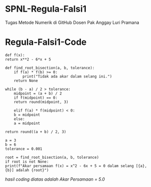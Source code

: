 # SPNL-Regula-Falsi1

Tugas Metode Numerik di GitHub Dosen Pak Anggay Luri Pramana


# Regula-Falsi1-Code

    def f(x):
    return x**2 - 6*x + 5

    def find_root_bisection(a, b, tolerance):
        if f(a) * f(b) >= 0:
            print("Tidak ada akar dalam selang ini.")
        return None

    while (b - a) / 2 > tolerance:
        midpoint = (a + b) / 2
        if f(midpoint) == 0:
        return round(midpoint, 3)
        
        elif f(a) * f(midpoint) < 0:
        b = midpoint
        else:
        a = midpoint

    return round((a + b) / 2, 3)

    a = 3
    b = 6
    tolerance = 0.001

    root = find_root_bisection(a, b, tolerance)
    if root is not None:
    print(f"Akar persamaan f(x) = x^2 - 6x + 5 = 0 dalam selang [{a}, {b}] adalah {root}")

 _hasil coding diatas adalah Akar Persamaan = 5.0_
